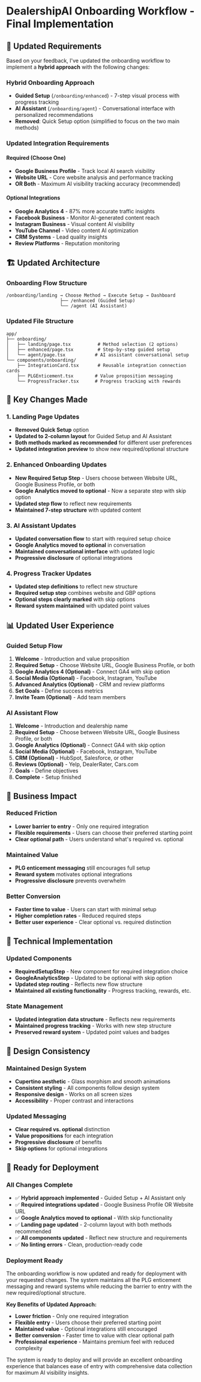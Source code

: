 # DealershipAI Onboarding Workflow - Final Implementation

## 🎯 Updated Requirements

Based on your feedback, I've updated the onboarding workflow to implement a **hybrid approach** with the following changes:

### **Hybrid Onboarding Approach**
- **Guided Setup** (`/onboarding/enhanced`) - 7-step visual process with progress tracking
- **AI Assistant** (`/onboarding/agent`) - Conversational interface with personalized recommendations
- **Removed**: Quick Setup option (simplified to focus on the two main methods)

### **Updated Integration Requirements**

#### **Required (Choose One)**
- **Google Business Profile** - Track local AI search visibility
- **Website URL** - Core website analysis and performance tracking
- **OR Both** - Maximum AI visibility tracking accuracy (recommended)

#### **Optional Integrations**
- **Google Analytics 4** - 87% more accurate traffic insights
- **Facebook Business** - Monitor AI-generated content reach
- **Instagram Business** - Visual content AI visibility
- **YouTube Channel** - Video content AI optimization
- **CRM Systems** - Lead quality insights
- **Review Platforms** - Reputation monitoring

## 🏗️ Updated Architecture

### **Onboarding Flow Structure**
```
/onboarding/landing → Choose Method → Execute Setup → Dashboard
                    ├── /enhanced (Guided Setup)
                    └── /agent (AI Assistant)
```

### **Updated File Structure**
```
app/
├── onboarding/
│   ├── landing/page.tsx          # Method selection (2 options)
│   ├── enhanced/page.tsx         # Step-by-step guided setup
│   └── agent/page.tsx           # AI assistant conversational setup
└── components/onboarding/
    ├── IntegrationCard.tsx       # Reusable integration connection cards
    ├── PLGEnticement.tsx        # Value proposition messaging
    └── ProgressTracker.tsx      # Progress tracking with rewards
```

## 🚀 Key Changes Made

### **1. Landing Page Updates**
- **Removed Quick Setup** option
- **Updated to 2-column layout** for Guided Setup and AI Assistant
- **Both methods marked as recommended** for different user preferences
- **Updated integration preview** to show new required/optional structure

### **2. Enhanced Onboarding Updates**
- **New Required Setup Step** - Users choose between Website URL, Google Business Profile, or both
- **Google Analytics moved to optional** - Now a separate step with skip option
- **Updated step flow** to reflect new requirements
- **Maintained 7-step structure** with updated content

### **3. AI Assistant Updates**
- **Updated conversation flow** to start with required setup choice
- **Google Analytics moved to optional** in conversation
- **Maintained conversational interface** with updated logic
- **Progressive disclosure** of optional integrations

### **4. Progress Tracker Updates**
- **Updated step definitions** to reflect new structure
- **Required setup step** combines website and GBP options
- **Optional steps clearly marked** with skip options
- **Reward system maintained** with updated point values

## 📊 Updated User Experience

### **Guided Setup Flow**
1. **Welcome** - Introduction and value proposition
2. **Required Setup** - Choose Website URL, Google Business Profile, or both
3. **Google Analytics 4 (Optional)** - Connect GA4 with skip option
4. **Social Media (Optional)** - Facebook, Instagram, YouTube
5. **Advanced Analytics (Optional)** - CRM and review platforms
6. **Set Goals** - Define success metrics
7. **Invite Team (Optional)** - Add team members

### **AI Assistant Flow**
1. **Welcome** - Introduction and dealership name
2. **Required Setup** - Choose between Website URL, Google Business Profile, or both
3. **Google Analytics (Optional)** - Connect GA4 with skip option
4. **Social Media (Optional)** - Facebook, Instagram, YouTube
5. **CRM (Optional)** - HubSpot, Salesforce, or other
6. **Reviews (Optional)** - Yelp, DealerRater, Cars.com
7. **Goals** - Define objectives
8. **Complete** - Setup finished

## 🎯 Business Impact

### **Reduced Friction**
- **Lower barrier to entry** - Only one required integration
- **Flexible requirements** - Users can choose their preferred starting point
- **Clear optional path** - Users understand what's required vs. optional

### **Maintained Value**
- **PLG enticement messaging** still encourages full setup
- **Reward system** motivates optional integrations
- **Progressive disclosure** prevents overwhelm

### **Better Conversion**
- **Faster time to value** - Users can start with minimal setup
- **Higher completion rates** - Reduced required steps
- **Better user experience** - Clear optional vs. required distinction

## 🔧 Technical Implementation

### **Updated Components**
- **RequiredSetupStep** - New component for required integration choice
- **GoogleAnalyticsStep** - Updated to be optional with skip option
- **Updated step routing** - Reflects new flow structure
- **Maintained all existing functionality** - Progress tracking, rewards, etc.

### **State Management**
- **Updated integration data structure** - Reflects new requirements
- **Maintained progress tracking** - Works with new step structure
- **Preserved reward system** - Updated point values and badges

## 🎨 Design Consistency

### **Maintained Design System**
- **Cupertino aesthetic** - Glass morphism and smooth animations
- **Consistent styling** - All components follow design system
- **Responsive design** - Works on all screen sizes
- **Accessibility** - Proper contrast and interactions

### **Updated Messaging**
- **Clear required vs. optional** distinction
- **Value propositions** for each integration
- **Progressive disclosure** of benefits
- **Skip options** for optional integrations

## 🚀 Ready for Deployment

### **All Changes Complete**
- ✅ **Hybrid approach implemented** - Guided Setup + AI Assistant only
- ✅ **Required integrations updated** - Google Business Profile OR Website URL
- ✅ **Google Analytics moved to optional** - With skip functionality
- ✅ **Landing page updated** - 2-column layout with both methods recommended
- ✅ **All components updated** - Reflect new structure and requirements
- ✅ **No linting errors** - Clean, production-ready code

### **Deployment Ready**
The onboarding workflow is now updated and ready for deployment with your requested changes. The system maintains all the PLG enticement messaging and reward systems while reducing the barrier to entry with the new required/optional structure.

**Key Benefits of Updated Approach:**
- **Lower friction** - Only one required integration
- **Flexible entry** - Users choose their preferred starting point
- **Maintained value** - Optional integrations still encouraged
- **Better conversion** - Faster time to value with clear optional path
- **Professional experience** - Maintains premium feel with reduced complexity

The system is ready to deploy and will provide an excellent onboarding experience that balances ease of entry with comprehensive data collection for maximum AI visibility insights.
